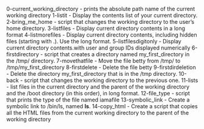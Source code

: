 0-current_working_directory - prints the absolute path name of the current working directory
1-listit - Display the contents list of your current directory.
2-bring_me_home - script that changes the working directory to the user’s home directory.
3-listfiles - Display current directory contents in a long format
4-listmorefiles - Display current directory contents, including hidden files (starting with .). Use the long format.
5-listfilesdigitonly - Display current directory contents.with user and group IDs displayed numerically
6-firstdirectory - script that creates a directory named my_first_directory in the /tmp/ directory.
7-movethatfile - Move the file betty from /tmp/ to /tmp/my_first_directory
8-firstdelete - Delete the file betty
9-firstdirdeletion - Delete the directory my_first_directory that is in the /tmp directory.
10-back - script that changes the working directory to the previous one.
11-lists - list files in the current directory and the parent of the working directory and the /boot directory (in this order), in long format.
12-file_type -  script that prints the type of the file named iamafile
13-symbolic_link - Create a symbolic link to /bin/ls, named __ls__.
14-copy_html - Create a script that copies all the HTML files from the current working directory to the parent of the working directory
